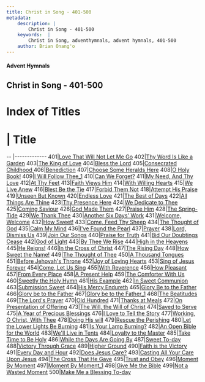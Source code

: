 ```yaml
---
title: Christ in Song - 401-500
metadata:
    description: |
        Christ in Song - 401-500
    keywords:  |
        Christ in Song, adventhymnals, advent hymnals, 401-500
    author: Brian Onang'o
---
```


#### Advent Hymnals
## Christ in Song - 401-500

# Index of Titles
# | Title                        
-- |-------------
401|[Love That Will Not Let Me Go](/christ-in-song/401-500/401-410/Love-That-Will-Not-Let-Me-Go)
402|[Thy Word Is Like a Garden](/christ-in-song/401-500/401-410/Thy-Word-Is-Like-a-Garden)
403|[The King of Love](/christ-in-song/401-500/401-410/The-King-of-Love)
404|[Bless the Lord](/christ-in-song/401-500/401-410/Bless-the-Lord)
405|[Consecrated Childhood ](/christ-in-song/401-500/401-410/Consecrated-Childhood-)
406|[Benediction](/christ-in-song/401-500/401-410/Benediction)
407|[Choose Some Heralds Here](/christ-in-song/401-500/401-410/Choose-Some-Heralds-Here)
408|[O Holy Book!](/christ-in-song/401-500/401-410/O-Holy-Book!)
409|[I Will Follow Thee_1](/christ-in-song/401-500/401-410/I-Will-Follow-Thee_1)
410|[Can We Forget?](/christ-in-song/401-500/401-410/Can-We-Forget)
411|[My Need, And Thy Love](/christ-in-song/401-500/411-420/My-Need,-And-Thy-Love)
412|[At Thy Feet](/christ-in-song/401-500/411-420/At-Thy-Feet)
413|[Faith Views Him](/christ-in-song/401-500/411-420/Faith-Views-Him)
414|[With Willing Hearts](/christ-in-song/401-500/411-420/With-Willing-Hearts)
415|[We Live Anew](/christ-in-song/401-500/411-420/We-Live-Anew)
416|[Blest Be the Tie](/christ-in-song/401-500/411-420/Blest-Be-the-Tie)
417|[Forbid Them Not](/christ-in-song/401-500/411-420/Forbid-Them-Not)
418|[Attempt His Praise](/christ-in-song/401-500/411-420/Attempt-His-Praise)
419|[Unseen But Known](/christ-in-song/401-500/411-420/Unseen-But-Known)
420|[Endless Love](/christ-in-song/401-500/411-420/Endless-Love)
421|[The Best of Days](/christ-in-song/401-500/421-430/The-Best-of-Days)
422|[All Things Are Thine](/christ-in-song/401-500/421-430/All-Things-Are-Thine)
423|[Thy Presence Here](/christ-in-song/401-500/421-430/Thy-Presence-Here)
424|[We Dedicate to Thee](/christ-in-song/401-500/421-430/We-Dedicate-to-Thee)
425|[Coming Saviour](/christ-in-song/401-500/421-430/Coming-Saviour)
426|[God Made Them](/christ-in-song/401-500/421-430/God-Made-Them)
427|[Praise Him](/christ-in-song/401-500/421-430/Praise-Him)
428|[The Spring-Tide](/christ-in-song/401-500/421-430/The-Spring-Tide)
429|[We Thank Thee](/christ-in-song/401-500/421-430/We-Thank-Thee)
430|[Another Six Days' Work](/christ-in-song/401-500/421-430/Another-Six-Days'-Work)
431|[Welcome, Welcome](/christ-in-song/401-500/431-440/Welcome,-Welcome)
432|[How Sweet!](/christ-in-song/401-500/431-440/How-Sweet!)
433|[Come, Feed Thy Sheep](/christ-in-song/401-500/431-440/Come,-Feed-Thy-Sheep)
434|[The Thought of God](/christ-in-song/401-500/431-440/The-Thought-of-God)
435|[Calm My Mind](/christ-in-song/401-500/431-440/Calm-My-Mind)
436|[I've Found the Pearl](/christ-in-song/401-500/431-440/I've-Found-the-Pearl)
437|[Prayer](/christ-in-song/401-500/431-440/Prayer)
438|[Lord, Dismiss Us](/christ-in-song/401-500/431-440/Lord,-Dismiss-Us)
439|[Join Our Songs](/christ-in-song/401-500/431-440/Join-Our-Songs)
440|[Praise for Truth](/christ-in-song/401-500/431-440/Praise-for-Truth)
441|[Bid Our Doubtings Cease](/christ-in-song/401-500/441-450/Bid-Our-Doubtings-Cease)
442|[God of Light](/christ-in-song/401-500/441-450/God-of-Light)
443|[By Thee We Rise](/christ-in-song/401-500/441-450/By-Thee-We-Rise)
444|[High in the Heavens](/christ-in-song/401-500/441-450/High-in-the-Heavens)
445|[He Reigns!](/christ-in-song/401-500/441-450/He-Reigns!)
446|[In the Cross of Christ](/christ-in-song/401-500/441-450/In-the-Cross-of-Christ)
447|[The Rising Day](/christ-in-song/401-500/441-450/The-Rising-Day)
448|[How Sweet the Name!](/christ-in-song/401-500/441-450/How-Sweet-the-Name!)
449|[The Thought of Thee](/christ-in-song/401-500/441-450/The-Thought-of-Thee)
450|[A Thousand Tongues](/christ-in-song/401-500/441-450/A-Thousand-Tongues)
451|[Before Jehovah's Throne](/christ-in-song/401-500/451-460/Before-Jehovah's-Throne)
452|[Joy of Loving Hearts](/christ-in-song/401-500/451-460/Joy-of-Loving-Hearts)
453|[Sing of Jesus Forever](/christ-in-song/401-500/451-460/Sing-of-Jesus-Forever)
454|[Come, Let Us Sing](/christ-in-song/401-500/451-460/Come,-Let-Us-Sing)
455|[With Reverence](/christ-in-song/401-500/451-460/With-Reverence)
456|[How Pleasant](/christ-in-song/401-500/451-460/How-Pleasant)
457|[From Every Place](/christ-in-song/401-500/451-460/From-Every-Place)
458|[A Present Help](/christ-in-song/401-500/451-460/A-Present-Help)
459|[The Comforter With Us](/christ-in-song/401-500/451-460/The-Comforter-With-Us)
460|[Sweetly the Holy Hymn](/christ-in-song/401-500/451-460/Sweetly-the-Holy-Hymn)
461|[His Example](/christ-in-song/401-500/461-470/His-Example)
462|[In Sweet Communion](/christ-in-song/401-500/461-470/In-Sweet-Communion)
463|[Submission Sweet](/christ-in-song/401-500/461-470/Submission-Sweet)
464|[His Mercy Endureth](/christ-in-song/401-500/461-470/His-Mercy-Endureth)
465|[Glory Be to the Father](/christ-in-song/401-500/461-470/Glory-Be-to-the-Father)
466|[Glory be to the Father](/christ-in-song/401-500/461-470/Glory-be-to-the-Father)
467|[Glory be to the Father_1](/christ-in-song/401-500/461-470/Glory-be-to-the-Father_1)
468|[The Beatitudes](/christ-in-song/401-500/461-470/The-Beatitudes)
469|[The Lord's Prayer](/christ-in-song/401-500/461-470/The-Lord's-Prayer)
470|[Old Hundred](/christ-in-song/401-500/461-470/Old-Hundred)
471|[Thanks at Meals](/christ-in-song/401-500/471-480/Thanks-at-Meals)
472|[On Presentation of Offering](/christ-in-song/401-500/471-480/On-Presentation-of-Offering)
473|[The Will, the Will of Christ](/christ-in-song/401-500/471-480/The-Will,-the-Will-of-Christ)
474|[Saved to Serve](/christ-in-song/401-500/471-480/Saved-to-Serve)
475|[A Year of Precious Blessings](/christ-in-song/401-500/471-480/A-Year-of-Precious-Blessings)
476|[I Love to Tell the Story](/christ-in-song/401-500/471-480/I-Love-to-Tell-the-Story)
477|[Working, O Christ, With Thee](/christ-in-song/401-500/471-480/Working,-O-Christ,-With-Thee)
478|[Doing His will](/christ-in-song/401-500/471-480/Doing-His-will)
479|[Rescue the Perishing](/christ-in-song/401-500/471-480/Rescue-the-Perishing)
480|[Let the Lower Lights Be Burning](/christ-in-song/401-500/471-480/Let-the-Lower-Lights-Be-Burning)
481|[Is Your Lamp Burning?](/christ-in-song/401-500/481-490/Is-Your-Lamp-Burning)
482|[An Open Bible for the World](/christ-in-song/401-500/481-490/An-Open-Bible-for-the-World)
483|[We'll Live in Tents](/christ-in-song/401-500/481-490/We'll-Live-in-Tents)
484|[Loyalty to the Master](/christ-in-song/401-500/481-490/Loyalty-to-the-Master)
485|[Take Time to Be Holy](/christ-in-song/401-500/481-490/Take-Time-to-Be-Holy)
486|[While the Days Are Going By](/christ-in-song/401-500/481-490/While-the-Days-Are-Going-By)
487|[Sweet To-day](/christ-in-song/401-500/481-490/Sweet-To-day)
488|[Victory Through Grace](/christ-in-song/401-500/481-490/Victory-Through-Grace)
489|[Higher Ground](/christ-in-song/401-500/481-490/Higher-Ground)
490|[Faith is the Victory](/christ-in-song/401-500/481-490/Faith-is-the-Victory)
491|[Every Day and Hour](/christ-in-song/401-500/491-500/Every-Day-and-Hour)
492|[Does Jesus Care?](/christ-in-song/401-500/491-500/Does-Jesus-Care)
493|[Casting All Your Care Upon Jesus](/christ-in-song/401-500/491-500/Casting-All-Your-Care-Upon-Jesus)
494|[The Cross That He Gave](/christ-in-song/401-500/491-500/The-Cross-That-He-Gave)
495|[Trust and Obey](/christ-in-song/401-500/491-500/Trust-and-Obey)
496|[Moment By Moment](/christ-in-song/401-500/491-500/Moment-By-Moment)
497|[Moment By Moment_1](/christ-in-song/401-500/491-500/Moment-By-Moment_1)
498|[Give Me the Bible](/christ-in-song/401-500/491-500/Give-Me-the-Bible)
499|[Not a Wasted Moment](/christ-in-song/401-500/491-500/Not-a-Wasted-Moment)
500|[Make Me a Blessing To-day](/christ-in-song/401-500/491-500/Make-Me-a-Blessing-To-day)